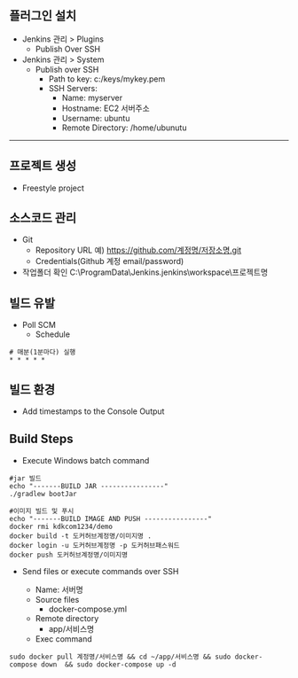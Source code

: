 ## 플러그인 설치

- Jenkins 관리 > Plugins
  - Publish Over SSH
- Jenkins 관리 > System
  - Publish over SSH
    - Path to key: c:/keys/mykey.pem
    - SSH Servers:
      - Name: myserver
      - Hostname: EC2 서버주소
      - Username: ubuntu
      - Remote Directory: /home/ubunutu

---

## 프로젝트 생성

- Freestyle project

## 소스코드 관리

- Git
  - Repository URL
    예) https://github.com/계정명/저장소명.git
  - Credentials(Github 계정 email/password)
- 작업폴더 확인
  C:\ProgramData\Jenkins\.jenkins\workspace\프로젝트명

## 빌드 유발

- Poll SCM
  - Schedule

```shell
# 매분(1분마다) 실행
* * * * *
```

## 빌드 환경

- Add timestamps to the Console Output

## Build Steps

- Execute Windows batch command

```shell
#jar 빌드
echo "-------BUILD JAR ----------------"
./gradlew bootJar
```

```shell
#이미지 빌드 및 푸시
echo "-------BUILD IMAGE AND PUSH ----------------"
docker rmi kdkcom1234/demo
docker build -t 도커허브계정명/이미지명 .
docker login -u 도커허브계정명 -p 도커허브패스워드
docker push 도커허브계정명/이미지명
```

- Send files or execute commands over SSH

  - Name: 서버명
  - Source files
    - docker-compose.yml
  - Remote directory
    - app/서비스명
  - Exec command

```shell
sudo docker pull 계정명/서비스명 && cd ~/app/서비스명 && sudo docker-compose down  && sudo docker-compose up -d
```
